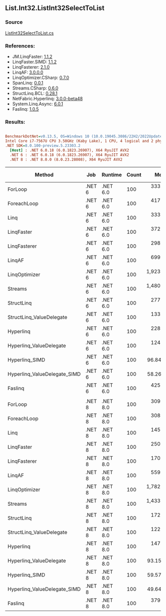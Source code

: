 ﻿## List.Int32.ListInt32SelectToList

### Source
[ListInt32SelectToList.cs](../LinqBenchmarks/List/Int32/ListInt32SelectToList.cs)

### References:
- JM.LinqFaster: [1.1.2](https://www.nuget.org/packages/JM.LinqFaster/1.1.2)
- LinqFaster.SIMD: [1.1.2](https://www.nuget.org/packages/LinqFaster.SIMD/1.0.3)
- LinqFasterer: [2.1.0](https://www.nuget.org/packages/LinqFasterer/2.1.0)
- LinqAF: [3.0.0.0](https://www.nuget.org/packages/LinqAF/3.0.0.0)
- LinqOptimizer.CSharp: [0.7.0](https://www.nuget.org/packages/LinqOptimizer.CSharp/0.7.0)
- SpanLinq: [0.0.1](https://www.nuget.org/packages/SpanLinq/0.0.1)
- Streams.CSharp: [0.6.0](https://www.nuget.org/packages/Streams.CSharp/0.6.0)
- StructLinq.BCL: [0.28.1](https://www.nuget.org/packages/StructLinq/0.28.1)
- NetFabric.Hyperlinq: [3.0.0-beta48](https://www.nuget.org/packages/NetFabric.Hyperlinq/3.0.0-beta48)
- System.Linq.Async: [6.0.1](https://www.nuget.org/packages/System.Linq.Async/6.0.1)
- Faslinq: [1.0.5](https://www.nuget.org/packages/Faslinq/1.0.5)

### Results:
``` ini

BenchmarkDotNet=v0.13.5, OS=Windows 10 (10.0.19045.3086/22H2/2022Update)
Intel Core i7-7567U CPU 3.50GHz (Kaby Lake), 1 CPU, 4 logical and 2 physical cores
.NET SDK=8.0.100-preview.5.23303.2
  [Host] : .NET 6.0.18 (6.0.1823.26907), X64 RyuJIT AVX2
  .NET 6 : .NET 6.0.18 (6.0.1823.26907), X64 RyuJIT AVX2
  .NET 8 : .NET 8.0.0 (8.0.23.28008), X64 RyuJIT AVX2


```
|                       Method |    Job |  Runtime | Count |        Mean |     Error |     StdDev |      Median |        Ratio | RatioSD |   Gen0 | Allocated | Alloc Ratio |
|----------------------------- |------- |--------- |------ |------------:|----------:|-----------:|------------:|-------------:|--------:|-------:|----------:|------------:|
|                      ForLoop | .NET 6 | .NET 6.0 |   100 |   333.79 ns |  3.495 ns |   2.729 ns |   333.31 ns |     baseline |         | 0.5660 |    1184 B |             |
|                  ForeachLoop | .NET 6 | .NET 6.0 |   100 |   417.12 ns |  8.157 ns |  23.008 ns |   404.95 ns | 1.25x slower |   0.07x | 0.5660 |    1184 B |  1.00x more |
|                         Linq | .NET 6 | .NET 6.0 |   100 |   333.58 ns |  7.051 ns |  19.657 ns |   323.04 ns | 1.03x slower |   0.08x | 0.2522 |     528 B |  2.24x less |
|                   LinqFaster | .NET 6 | .NET 6.0 |   100 |   372.81 ns |  9.819 ns |  28.643 ns |   356.46 ns | 1.10x slower |   0.09x | 0.4358 |     912 B |  1.30x less |
|                 LinqFasterer | .NET 6 | .NET 6.0 |   100 |   298.78 ns |  5.857 ns |  15.223 ns |   294.13 ns | 1.08x faster |   0.06x | 0.6232 |    1304 B |  1.10x more |
|                       LinqAF | .NET 6 | .NET 6.0 |   100 |   699.25 ns | 13.106 ns |  12.872 ns |   698.01 ns | 2.09x slower |   0.04x | 0.5646 |    1184 B |  1.00x more |
|                LinqOptimizer | .NET 6 | .NET 6.0 |   100 | 1,923.76 ns | 56.172 ns | 159.350 ns | 1,845.41 ns | 5.81x slower |   0.50x | 4.4537 |    9330 B |  7.88x more |
|                      Streams | .NET 6 | .NET 6.0 |   100 | 1,480.02 ns | 28.149 ns |  23.506 ns | 1,472.12 ns | 4.42x slower |   0.07x | 0.7534 |    1576 B |  1.33x more |
|                   StructLinq | .NET 6 | .NET 6.0 |   100 |   277.67 ns |  5.207 ns |  12.273 ns |   272.75 ns | 1.17x faster |   0.06x | 0.2484 |     520 B |  2.28x less |
|     StructLinq_ValueDelegate | .NET 6 | .NET 6.0 |   100 |   133.84 ns |  1.282 ns |   1.071 ns |   133.77 ns | 2.49x faster |   0.03x | 0.2370 |     496 B |  2.39x less |
|                    Hyperlinq | .NET 6 | .NET 6.0 |   100 |   228.78 ns |  2.298 ns |   1.919 ns |   228.03 ns | 1.46x faster |   0.02x | 0.2179 |     456 B |  2.60x less |
|      Hyperlinq_ValueDelegate | .NET 6 | .NET 6.0 |   100 |   124.41 ns |  2.456 ns |   1.917 ns |   124.11 ns | 2.68x faster |   0.05x | 0.2179 |     456 B |  2.60x less |
|               Hyperlinq_SIMD | .NET 6 | .NET 6.0 |   100 |    96.84 ns |  1.807 ns |   2.009 ns |    96.29 ns | 3.44x faster |   0.08x | 0.2180 |     456 B |  2.60x less |
| Hyperlinq_ValueDelegate_SIMD | .NET 6 | .NET 6.0 |   100 |    58.26 ns |  0.915 ns |   0.811 ns |    58.19 ns | 5.73x faster |   0.11x | 0.2180 |     456 B |  2.60x less |
|                      Faslinq | .NET 6 | .NET 6.0 |   100 |   425.60 ns |  8.113 ns |  12.869 ns |   420.78 ns | 1.30x slower |   0.05x | 0.5660 |    1184 B |  1.00x more |
|                              |        |          |       |             |           |            |             |              |         |        |           |             |
|                      ForLoop | .NET 8 | .NET 8.0 |   100 |   309.43 ns |  3.347 ns |   2.613 ns |   308.54 ns |     baseline |         | 0.5660 |    1184 B |             |
|                  ForeachLoop | .NET 8 | .NET 8.0 |   100 |   308.35 ns |  5.868 ns |   9.804 ns |   307.14 ns | 1.01x slower |   0.03x | 0.5660 |    1184 B |  1.00x more |
|                         Linq | .NET 8 | .NET 8.0 |   100 |   145.82 ns |  2.893 ns |   3.658 ns |   144.96 ns | 2.13x faster |   0.07x | 0.2522 |     528 B |  2.24x less |
|                   LinqFaster | .NET 8 | .NET 8.0 |   100 |   250.54 ns |  1.858 ns |   1.551 ns |   250.03 ns | 1.23x faster |   0.01x | 0.4358 |     912 B |  1.30x less |
|                 LinqFasterer | .NET 8 | .NET 8.0 |   100 |   170.71 ns |  2.634 ns |   2.927 ns |   169.90 ns | 1.81x faster |   0.04x | 0.6235 |    1304 B |  1.10x more |
|                       LinqAF | .NET 8 | .NET 8.0 |   100 |   559.21 ns |  5.556 ns |   5.197 ns |   558.08 ns | 1.81x slower |   0.03x | 0.5655 |    1184 B |  1.00x more |
|                LinqOptimizer | .NET 8 | .NET 8.0 |   100 | 1,782.25 ns | 35.550 ns |  58.410 ns | 1,767.36 ns | 5.71x slower |   0.14x | 4.4518 |    9329 B |  7.88x more |
|                      Streams | .NET 8 | .NET 8.0 |   100 | 1,433.51 ns | 42.342 ns | 124.846 ns | 1,356.76 ns | 4.53x slower |   0.23x | 0.7534 |    1576 B |  1.33x more |
|                   StructLinq | .NET 8 | .NET 8.0 |   100 |   172.48 ns |  3.473 ns |   7.402 ns |   168.56 ns | 1.80x faster |   0.07x | 0.2484 |     520 B |  2.28x less |
|     StructLinq_ValueDelegate | .NET 8 | .NET 8.0 |   100 |   122.40 ns |  1.330 ns |   1.179 ns |   122.12 ns | 2.53x faster |   0.04x | 0.2370 |     496 B |  2.39x less |
|                    Hyperlinq | .NET 8 | .NET 8.0 |   100 |   147.35 ns |  1.072 ns |   0.895 ns |   146.97 ns | 2.10x faster |   0.02x | 0.2179 |     456 B |  2.60x less |
|      Hyperlinq_ValueDelegate | .NET 8 | .NET 8.0 |   100 |    93.15 ns |  0.538 ns |   0.477 ns |    92.94 ns | 3.32x faster |   0.03x | 0.2179 |     456 B |  2.60x less |
|               Hyperlinq_SIMD | .NET 8 | .NET 8.0 |   100 |    59.57 ns |  0.668 ns |   0.625 ns |    59.22 ns | 5.19x faster |   0.07x | 0.2180 |     456 B |  2.60x less |
| Hyperlinq_ValueDelegate_SIMD | .NET 8 | .NET 8.0 |   100 |    49.64 ns |  1.744 ns |   5.088 ns |    46.55 ns | 6.22x faster |   0.63x | 0.2180 |     456 B |  2.60x less |
|                      Faslinq | .NET 8 | .NET 8.0 |   100 |   379.97 ns | 10.670 ns |  31.126 ns |   360.93 ns | 1.22x slower |   0.10x | 0.5660 |    1184 B |  1.00x more |
